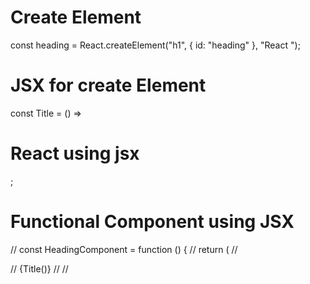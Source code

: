 # Create Element

const heading = React.createElement("h1", { id: "heading" }, "React ");

# JSX for create Element

const Title = () => <h1 className="head">React using jsx</h1>;

# Functional Component using JSX

// const HeadingComponent = function () {
// return (
// <div id="container">
// {Title()}
// <Title></Title>
// <Title />
// <h1 className="heading">Nameste</h1>
// </div>
// );
// };

/\*\*

# Food App

- Header
- -Logo
- -Nav-items
- -cart
- Body
- -Search
- -RestarantContainer
- -ResturantCard
- -Img
- -Name of Res, Star Rating, cuisine, delivery time
- Footer
- -Copyright
- -Links
- -Address
- -Contact
  \*/

Two types of Export/Import

1.Default Export/Import

export default Component;
import Component from "./path";

2.Named Export/Import

export const Component;
import Component from "./path";

# React Hooks

(Normal JS Utility function)
-useState() - Super Powerful state variables in react
-useEffect()

# Algorithm

-React uses Reconcilation Alogorithm( React Fiber)
-Virtual DOM is a representation of actual DOM
-Actual Dom is basically an Object

- Diff algorithm will find out the difference between previous and current virtual DOM

# 2 types routing in web apps

-Client Side Routing
-Server Side Routing
